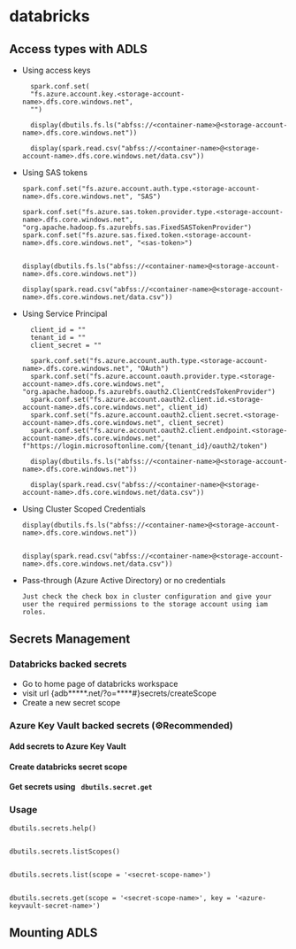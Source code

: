 # databricks

## Access types with ADLS

- Using access keys
  ```
    spark.conf.set(
    "fs.azure.account.key.<storage-account-name>.dfs.core.windows.net",
    "")

    display(dbutils.fs.ls("abfss://<container-name>@<storage-account-name>.dfs.core.windows.net"))

    display(spark.read.csv("abfss://<container-name>@<storage-account-name>.dfs.core.windows.net/data.csv"))

  ```
- Using SAS tokens
    ```
    spark.conf.set("fs.azure.account.auth.type.<storage-account-name>.dfs.core.windows.net", "SAS")

    spark.conf.set("fs.azure.sas.token.provider.type.<storage-account-name>.dfs.core.windows.net", "org.apache.hadoop.fs.azurebfs.sas.FixedSASTokenProvider")
    spark.conf.set("fs.azure.sas.fixed.token.<storage-account-name>.dfs.core.windows.net", "<sas-token>")


    display(dbutils.fs.ls("abfss://<container-name>@<storage-account-name>.dfs.core.windows.net"))

    display(spark.read.csv("abfss://<container-name>@<storage-account-name>.dfs.core.windows.net/data.csv"))

    ```


- Using Service Principal
  ```
    client_id = ""
    tenant_id = ""
    client_secret = ""

    spark.conf.set("fs.azure.account.auth.type.<storage-account-name>.dfs.core.windows.net", "OAuth")
    spark.conf.set("fs.azure.account.oauth.provider.type.<storage-account-name>.dfs.core.windows.net", "org.apache.hadoop.fs.azurebfs.oauth2.ClientCredsTokenProvider")
    spark.conf.set("fs.azure.account.oauth2.client.id.<storage-account-name>.dfs.core.windows.net", client_id)
    spark.conf.set("fs.azure.account.oauth2.client.secret.<storage-account-name>.dfs.core.windows.net", client_secret)
    spark.conf.set("fs.azure.account.oauth2.client.endpoint.<storage-account-name>.dfs.core.windows.net", f"https://login.microsoftonline.com/{tenant_id}/oauth2/token")

    display(dbutils.fs.ls("abfss://<container-name>@<storage-account-name>.dfs.core.windows.net"))

    display(spark.read.csv("abfss://<container-name>@<storage-account-name>.dfs.core.windows.net/data.csv"))

    ```
- Using Cluster Scoped Credentials
    ```
    display(dbutils.fs.ls("abfss://<container-name>@<storage-account-name>.dfs.core.windows.net"))


    display(spark.read.csv("abfss://<container-name>@<storage-account-name>.dfs.core.windows.net/data.csv"))

    ```
- Pass-through (Azure Active Directory) or no credentials
    ```
    Just check the check box in cluster configuration and give your user the required permissions to the storage account using iam roles.
    ```


## Secrets Management

### Databricks backed secrets

- Go to home page of databricks workspace
- visit url {adb*****.net/?o=****#}secrets/createScope
- Create a new secret scope


### Azure Key Vault backed secrets (⚙️Recommended)

#### Add secrets to Azure Key Vault
#### Create databricks secret scope
#### Get secrets using ``` dbutils.secret.get```

### Usage

```
dbutils.secrets.help()


dbutils.secrets.listScopes()


dbutils.secrets.list(scope = '<secret-scope-name>')


dbutils.secrets.get(scope = '<secret-scope-name>', key = '<azure-keyvault-secret-name>')

````


## Mounting ADLS